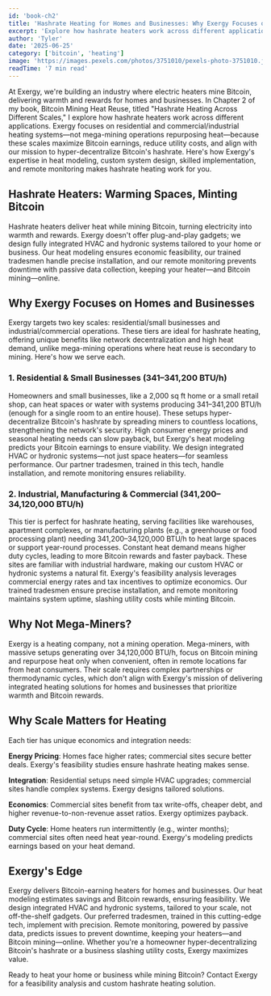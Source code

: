 ```yaml
---
id: 'book-ch2'
title: 'Hashrate Heating for Homes and Businesses: Why Exergy Focuses on Custom Heating Solutions'
excerpt: 'Explore how hashrate heaters work across different applications and scales.'
author: 'Tyler'
date: '2025-06-25'
category: ['bitcoin', 'heating']
image: 'https://images.pexels.com/photos/3751010/pexels-photo-3751010.jpeg'
readTime: '7 min read'
---
```


At Exergy, we're building an industry where electric heaters mine Bitcoin, delivering warmth and rewards for homes and businesses. In Chapter 2 of my book, Bitcoin Mining Heat Reuse, titled "Hashrate Heating Across Different Scales," I explore how hashrate heaters work across different applications. Exergy focuses on residential and commercial/industrial heating systems—not mega-mining operations repurposing heat—because these scales maximize Bitcoin earnings, reduce utility costs, and align with our mission to hyper-decentralize Bitcoin's hashrate. Here's how Exergy's expertise in heat modeling, custom system design, skilled implementation, and remote monitoring makes hashrate heating work for you.

## Hashrate Heaters: Warming Spaces, Minting Bitcoin

Hashrate heaters deliver heat while mining Bitcoin, turning electricity into warmth and rewards. Exergy doesn't offer plug-and-play gadgets; we design fully integrated HVAC and hydronic systems tailored to your home or business. Our heat modeling ensures economic feasibility, our trained tradesmen handle precise installation, and our remote monitoring prevents downtime with passive data collection, keeping your heater—and Bitcoin mining—online.

## Why Exergy Focuses on Homes and Businesses

Exergy targets two key scales: residential/small businesses and industrial/commercial operations. These tiers are ideal for hashrate heating, offering unique benefits like network decentralization and high heat demand, unlike mega-mining operations where heat reuse is secondary to mining. Here's how we serve each.

### 1. Residential & Small Businesses (341–341,200 BTU/h)

Homeowners and small businesses, like a 2,000 sq ft home or a small retail shop, can heat spaces or water with systems producing 341–341,200 BTU/h (enough for a single room to an entire house). These setups hyper-decentralize Bitcoin's hashrate by spreading miners to countless locations, strengthening the network's security. High consumer energy prices and seasonal heating needs can slow payback, but Exergy's heat modeling predicts your Bitcoin earnings to ensure viability. We design integrated HVAC or hydronic systems—not just space heaters—for seamless performance. Our partner tradesmen, trained in this tech, handle installation, and remote monitoring ensures reliability.

### 2. Industrial, Manufacturing & Commercial (341,200–34,120,000 BTU/h)

This tier is perfect for hashrate heating, serving facilities like warehouses, apartment complexes, or manufacturing plants (e.g., a greenhouse or food processing plant) needing 341,200–34,120,000 BTU/h to heat large spaces or support year-round processes. Constant heat demand means higher duty cycles, leading to more Bitcoin rewards and faster payback. These sites are familiar with industrial hardware, making our custom HVAC or hydronic systems a natural fit. Exergy's feasibility analysis leverages commercial energy rates and tax incentives to optimize economics. Our trained tradesmen ensure precise installation, and remote monitoring maintains system uptime, slashing utility costs while minting Bitcoin.

## Why Not Mega-Miners?

Exergy is a heating company, not a mining operation. Mega-miners, with massive setups generating over 34,120,000 BTU/h, focus on Bitcoin mining and repurpose heat only when convenient, often in remote locations far from heat consumers. Their scale requires complex partnerships or thermodynamic cycles, which don't align with Exergy's mission of delivering integrated heating solutions for homes and businesses that prioritize warmth and Bitcoin rewards.

## Why Scale Matters for Heating

Each tier has unique economics and integration needs:

**Energy Pricing**: Homes face higher rates; commercial sites secure better deals. Exergy's feasibility studies ensure hashrate heating makes sense.

**Integration**: Residential setups need simple HVAC upgrades; commercial sites handle complex systems. Exergy designs tailored solutions.

**Economics**: Commercial sites benefit from tax write-offs, cheaper debt, and higher revenue-to-non-revenue asset ratios. Exergy optimizes payback.

**Duty Cycle**: Home heaters run intermittently (e.g., winter months); commercial sites often need heat year-round. Exergy's modeling predicts earnings based on your heat demand.

## Exergy's Edge

Exergy delivers Bitcoin-earning heaters for homes and businesses. Our heat modeling estimates savings and Bitcoin rewards, ensuring feasibility. We design integrated HVAC and hydronic systems, tailored to your scale, not off-the-shelf gadgets. Our preferred tradesmen, trained in this cutting-edge tech, implement with precision. Remote monitoring, powered by passive data, predicts issues to prevent downtime, keeping your heaters—and Bitcoin mining—online. Whether you're a homeowner hyper-decentralizing Bitcoin's hashrate or a business slashing utility costs, Exergy maximizes value.

Ready to heat your home or business while mining Bitcoin? Contact Exergy for a feasibility analysis and custom hashrate heating solution.